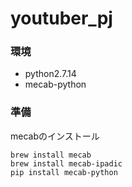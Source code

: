 # youtuber_pj
### 環境
* python2.7.14
* mecab-python

### 準備
mecabのインストール
```
brew install mecab
brew install mecab-ipadic
pip install mecab-python
```
